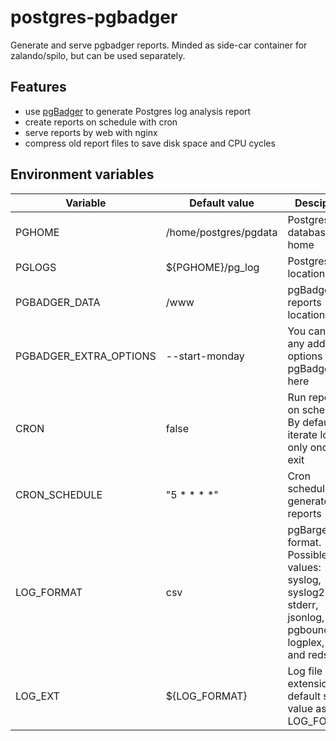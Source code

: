 # postgres-pgbadger
Generate and serve pgbadger reports. Minded as side-car container for zalando/spilo, but can be used separately.

## Features
* use [pgBadger](https://github.com/darold/pgbadger) to generate Postgres log analysis report
* create reports on schedule with cron
* serve reports by web with nginx
* compress old report files to save disk space and CPU cycles

## Environment variables
|Variable|Default value|Desciption|
|-|-|-|
| PGHOME | /home/postgres/pgdata | Postgres database home |
| PGLOGS | ${PGHOME}/pg_log | Postgres logs location |
| PGBADGER_DATA | /www | pgBadger reports location | 
| PGBADGER_EXTRA_OPTIONS | --start-monday | You can pass any additional options to pgBadger here |
| CRON | false | Run reports on schedule. By default it iterate logs only once and exit |
| CRON_SCHEDULE | "5 * * * *" | Cron schedule to generate reports |
| LOG_FORMAT | csv | pgBarger log format. Possible values: syslog, syslog2, stderr, jsonlog, csv, pgbouncer, logplex, rds and redshift |
| LOG_EXT | ${LOG_FORMAT} | Log file extension. By default save value as LOG_FORMAT |
